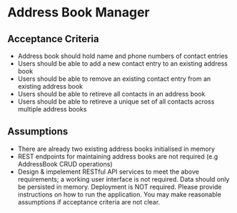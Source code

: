 Address Book Manager
===================

Acceptance Criteria
-------------------

- Address book should hold name and phone numbers of contact entries
- Users should be able to add a new contact entry to an existing address book
- Users should be able to remove an existing contact entry from an existing address book
- Users should be able to retireve all contacts in an address book
- Users should be able to retireve a unique set of all contacts across multiple address books

Assumptions
-----------

- There are already two existing address books initialised in memory
- REST endpoints for maintaining address books are not required (e.g AddressBook CRUD operations)
- Design & impelement RESTful API services to meet the above requirements; a working user interface is not required. Data should only be persisted in memory. Deployment is NOT required. Please provide instructions on how to run the application. You may make reasonable assumptions if acceptance criteria are not clear.